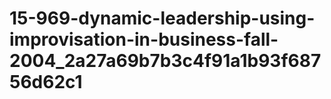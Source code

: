 # 15-969-dynamic-leadership-using-improvisation-in-business-fall-2004_2a27a69b7b3c4f91a1b93f68756d62c1